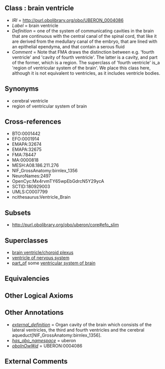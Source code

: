 
## Class : brain ventricle

 * *IRI* = http://purl.obolibrary.org/obo/UBERON_0004086
 * *Label* = brain ventricle
 * *Definition* = one of the system of communicating cavities in the brain that are continuous with the central canal of the spinal cord, that like it are derived from the medullary canal of the embryo, that are lined with an epithelial ependyma, and that contain a serous fluid
 * *Comment* = Note that FMA draws the distinction between e.g. 'fourth ventricle' and 'cavity of fourth ventricle'. The latter is a cavity, and part of the former, which is a region. The superclass of 'fourth ventricle' is_a 'region of ventricular system of the brain'. We place this class here, although it is not equivalent to ventricles, as it includes ventricle bodies.

## Synonyms

 * cerebral ventricle
 * region of ventricular system of brain

## Cross-references

 * BTO:0001442
 * EFO:0001914
 * EMAPA:32674
 * EMAPA:32675
 * FMA:78447
 * MA:0000818
 * MESH:A08.186.211.276
 * NIF_GrossAnatomy:birnlex_1356
 * NeuroNames:2497
 * OpenCyc:Mx4rvmTY65wpEbGdrcN5Y29ycA
 * SCTID:180929003
 * UMLS:C0007799
 * ncithesaurus:Ventricle_Brain

## Subsets

 * http://purl.obolibrary.org/obo/uberon/core#efo_slim

## Superclasses

 * [brain ventricle/choroid plexus](../../UBERON/47/UBERON_0003947.md)
 * [ventricle of nervous system](../../UBERON/58/UBERON_0005358.md)
 * [part_of](../../BFO/50/BFO_0000050.md) some [ventricular system of brain](../../UBERON/82/UBERON_0005282.md)

## Equivalencies


## Other Logical Axioms


## Other Annotations

 * *[external_definition](../../UBPROP/01/UBPROP_0000001.md)* = Organ cavity of the brain which consists of the lateral ventricles, the third and fourth ventricles and the cerebral aqueduct[NIF_GrossAnatomy:birnlex_1356].
 * *[has_obo_namespace](../../ce/oboInOwl#hasOBONamespace.md)* = uberon
 * *[oboInOwl#id](../../id/oboInOwl#id.md)* = UBERON:0004086

## External Comments


